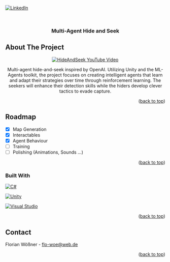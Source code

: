 <!-- Improved compatibility of back to top link: See: https://github.com/othneildrew/Best-README-Template/pull/73 -->
<a id="readme-top"></a>
<!--
*** Thanks for checking out the Best-README-Template. If you have a suggestion
*** that would make this better, please fork the repo and create a pull request
*** or simply open an issue with the tag "enhancement".
*** Don't forget to give the project a star!
*** Thanks again! Now go create something AMAZING! :D
-->



<!-- PROJECT SHIELDS -->
<!--
*** I'm using markdown "reference style" links for readability.
*** Reference links are enclosed in brackets [ ] instead of parentheses ( ).
*** See the bottom of this document for the declaration of the reference variables
*** for contributors-url, forks-url, etc. This is an optional, concise syntax you may use.
*** https://www.markdownguide.org/basic-syntax/#reference-style-links
-->
[![LinkedIn][linkedin-shield]][linkedin-url]



<!-- PROJECT LOGO -->
<br />
<div align="center">

<h3 align="center">Multi-Agent Hide and Seek</h3>

</div>

<!-- ABOUT THE PROJECT -->
## About The Project
<div align="center">
  
[![HideAndSeek YouTube Video](https://img.youtube.com/vi/f24T2kjb95s/0.jpg)](https://youtu.be/f24T2kjb95s)

Multi-agent hide-and-seek inspired by OpenAI. Utilizing Unity and the ML-Agents toolkit, the project focuses on creating intelligent agents that learn and adapt their strategies over time through reinforcement learning. 
The seekers will enhance their detection skills while the hiders develop clever tactics to evade capture.

</div>

<p align="right">(<a href="#readme-top">back to top</a>)</p>

<!-- ROADMAP -->
## Roadmap

- [x] Map Generation
- [x] Interactables
- [x] Agent Behaviour
- [ ] Training
- [ ] Polishing (Animations, Sounds ...)

<p align="right">(<a href="#readme-top">back to top</a>)</p>


### Built With

[![C#][cs.com]][cs-url]

[![Unity][unity.com]][unity-url]

[![Visual Studio][vs.com]][vs-url]

<p align="right">(<a href="#readme-top">back to top</a>)</p>






<!-- CONTACT -->
## Contact

Florian Wößner - flo-woe@web.de

<p align="right">(<a href="#readme-top">back to top</a>)</p>






<!-- MARKDOWN LINKS & IMAGES -->
<!-- https://www.markdownguide.org/basic-syntax/#reference-style-links -->
[linkedin-shield]: https://img.shields.io/badge/-LinkedIn-black.svg?style=for-the-badge&logo=linkedin&colorB=555
[linkedin-url]: https://linkedin.com/in/linkedin_username
[product-screenshot]: images/screenshot.png
[cs.com]: https://custom-icon-badges.demolab.com/badge/C%23-%23239120.svg?logo=cshrp&logoColor=white
[cs-url]: https://learn.microsoft.com/en-us/dotnet/csharp/
[unity.com]: https://img.shields.io/badge/Unity-%23000000.svg?logo=unity&logoColor=white
[unity-url]: https://unity.com/
[vs.com]: https://img.shields.io/badge/Visual_Studio-5C2D91?style=for-the-badge&logo=visual%20studio&logoColor=white
[vs-url]: https://visualstudio.microsoft.com/de/


